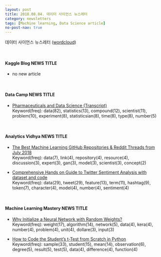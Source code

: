 ```yaml
---
layout: post
title: 2018.08.04. 데이터 사이언스 뉴스레터
category: newsletters
tags: [Machine learning, Data Science article]
no-post-nav: true
---
```


데이터 사이언스 뉴스레터 ([wordcloud](https://raw.githubusercontent.com/2econsulting/2econsulting.github.io/master/data/newsletter/output/report/wordcloud_20180804.png))

<br>

#### Kaggle Blog NEWS TITLE

* no new article



<br>

#### Data Camp NEWS TITLE

* [Pharmaceuticals and Data Science (Transcript)](https://www.datacamp.com/community/blog/pharmaceuticals-data-science)
<br>Keyword(freq): data(82), statistics(13), compound(12), scientist(11), problem(10), experiment(8), statisticsian(8), time(8), type(8), number(5)

<br>

#### Analytics Vidhya NEWS TITLE

* [The Best Machine Learning GitHub Repositories & Reddit Threads from July 2018](https://www.analyticsvidhya.com/blog/2018/08/best-machine-learning-github-repositories-reddit-threads-july-2018/)
<br>Keyword(freq): data(7), link(4), repository(4), resource(4), discussion(3), expert(3), gan(3), model(3), scientist(3), concept(2)

* [Comprehensive Hands on Guide to Twitter Sentiment Analysis with dataset and code](https://www.analyticsvidhya.com/blog/2018/07/hands-on-sentiment-analysis-dataset-python/)
<br>Keyword(freq): data(29), tweet(29), feature(13), term(11), hashtag(9), token(7), character(4), model(4), number(4), sentiment(4)

<br>

#### Machine Learning Mastery NEWS TITLE

* [Why Initialize a Neural Network with Random Weights?](https://machinelearningmastery.com/why-initialize-a-neural-network-with-random-weights/)
<br>Keyword(freq): weight(17), algorithm(14), network(5), data(4), kera(4), number(4), problem(4), unit(4), dollare(3), input(3)

* [How to Code the Student’s t-Test from Scratch in Python](https://machinelearningmastery.com/how-to-code-the-students-t-test-from-scratch-in-python/)
<br>Keyword(freq): sample(33), student(15), mean(14), observation(6), degree(5), result(5), test(5), data(4), difference(4), function(4)

<br>


